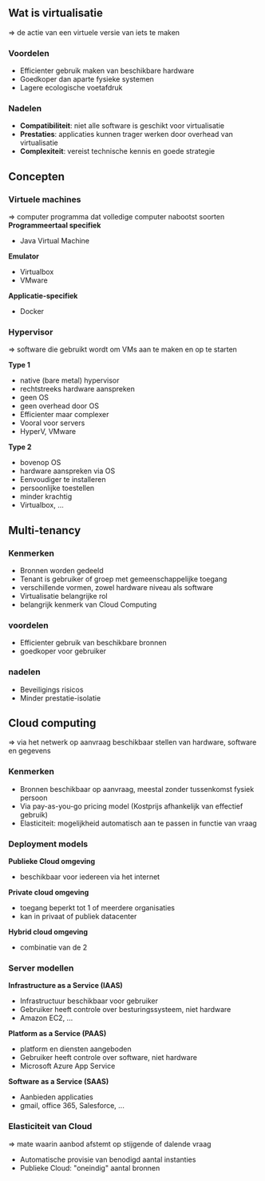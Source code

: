 ## Wat is virtualisatie
=> de actie van een virtuele versie van iets te maken

### Voordelen
- Efficienter gebruik maken van beschikbare hardware
- Goedkoper dan aparte fysieke systemen
- Lagere ecologische voetafdruk
### Nadelen
- __Compatibiliteit__: niet alle software is geschikt voor virtualisatie
- __Prestaties__: applicaties kunnen trager werken door overhead van virtualisatie
- __Complexiteit__: vereist technische kennis en goede strategie

## Concepten
### Virtuele machines
=> computer programma dat volledige computer nabootst
soorten
__Programmeertaal specifiek__
- Java Virtual Machine

__Emulator__
- Virtualbox
- VMware

__Applicatie-specifiek__
- Docker
### Hypervisor
=> software die gebruikt wordt om VMs aan te maken en op te starten

__Type 1__
- native (bare metal) hypervisor
- rechtstreeks hardware aanspreken
- geen OS
- geen overhead door OS
- Efficienter maar complexer
- Vooral voor servers
- HyperV, VMware

__Type 2__
- bovenop OS
- hardware aanspreken via OS
- Eenvoudiger te installeren
- persoonlijke toestellen
- minder krachtig
- Virtualbox, ...

## Multi-tenancy
### Kenmerken
- Bronnen worden gedeeld
- Tenant is gebruiker of groep met gemeenschappelijke toegang
- verschillende vormen, zowel hardware niveau als software
- Virtualisatie belangrijke rol
- belangrijk kenmerk van Cloud Computing
### voordelen
- Efficienter gebruik van beschikbare bronnen
- goedkoper voor gebruiker
### nadelen
- Beveiligings risicos
- Minder prestatie-isolatie

## Cloud computing
=> via het netwerk op aanvraag beschikbaar stellen van hardware, software en gegevens
### Kenmerken
- Bronnen beschikbaar op aanvraag, meestal zonder tussenkomst fysiek persoon
- Via pay-as-you-go pricing model (Kostprijs afhankelijk van effectief gebruik)
- Elasticiteit: mogelijkheid automatisch aan te passen in functie van vraag
### Deployment models
__Publieke Cloud omgeving__
- beschikbaar voor iedereen via het internet

__Private cloud omgeving__
- toegang beperkt tot 1 of meerdere organisaties
- kan in privaat of publiek datacenter

__Hybrid cloud omgeving__
- combinatie van de 2
### Server modellen
__Infrastructure as a Service (IAAS)__
- Infrastructuur beschikbaar voor gebruiker
- Gebruiker heeft controle over besturingssysteem, niet hardware
- Amazon EC2, ...

__Platform as a Service (PAAS)__
- platform en diensten aangeboden
- Gebruiker heeft controle over software, niet hardware
- Microsoft Azure App Service

__Software as a Service (SAAS)__
- Aanbieden applicaties
- gmail, office 365, Salesforce, ...
### Elasticiteit van Cloud
=> mate waarin aanbod afstemt op stijgende of dalende vraag
- Automatische provisie van benodigd aantal instanties
- Publieke Cloud: "oneindig" aantal bronnen